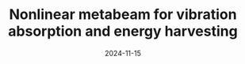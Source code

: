 ---
title: "Nonlinear metabeam for vibration absorption and energy harvesting"
authors: "J. P. C. V. Norenberg, A. Cunha Jr"
event: "XLV Ibero-Latin-American Congress on Computational Methods in Engineering (CILAMCE 2024)"
year: "2024"
doi: "http://dx.doi.org/10.55592/cilamce.v6i06.10244"
pdf: "http://dx.doi.org/10.55592/cilamce.v6i06.10244"
arxiv: 
hal: 
image: "GraphicalAbstract_Conf_2024_CILAMCE2024-2.png"
layout: none
date: 2024-11-15
collection: publications
category: conferences
permalink: /publications/ConferencePaper_2024_CILAMCE2024-2
---